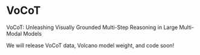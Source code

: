 # VoCoT
VoCoT: Unleashing Visually Grounded Multi-Step Reasoning in Large Multi-Modal Models

We will release VoCoT data, Volcano model weight, and code soon!
